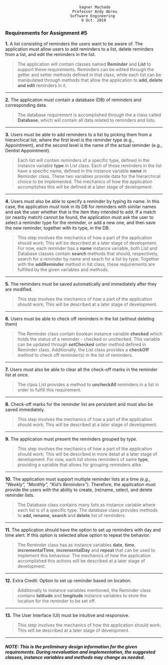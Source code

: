                                      Vagner Machado
                                  Professor Andy Abreu
                                 Software Engineering
                                      9 Oct. 2019

### Requirements for Assignment #5
**1.**  A list consisting of reminders the users want to be aware of. The application must allow users to add reminders to a list, delete reminders from a list, and edit the reminders in the list.
> The application will contain classes named **Reminder** and **List**  to support these requirements.  Reminders can be edited through the getter and setter methods defined in that class, while each list can be manipulated through methods that allow the application to **add, delete and edit** reminders in it.
___
**2.** The application must contain a database (DB) of reminders and corresponding data.
> The database requirement is accomplished through the a class called **Database**, which will contain all data related to reminders and lists.
___
**3.** Users must be able to add reminders to a list by picking them from a hierarchical list, where the first level is the reminder type (e.g., Appointment), and the second level is the name of the actual reminder (e.g., Dentist Appointment).
>Each list will contain reminders of a specific type, defined in the instance variable **type** in List class. Each of those reminders in the list have a specific name, defined in the instance variable **name** in Reminder class. These two variables provide data for the hierarchical choice to be implemented. The mechanics of how the application accomplishes this will be defined at a later stage of development.
___
**4.** Users must also be able to specify a reminder by typing its name. In this case, the application must look in its DB for reminders with similar names and ask the user whether that is the item they intended to add. If a match (or nearby match) cannot be found, the application must ask the user to select a reminder type for the reminder, or add a new one, and then save the new reminder, together with its type, in the DB.
>This step involves the mechanics of how a part of the application should work; This will be described at a later stage of development. For now, each reminder has a **name** instance variable, both List and Database classes contain **search** methods that should, respectively, search for a reminder by name and seach for a list by type. Together with the **addReminder** method in list class, these requirements are fulfilled by the given variables and methods.
___
**5.** The reminders must be saved automatically and immediately after they are modified.
>This step involves the mechanics of how a part of the application should work; This will be described at a later stage of development. 
___
**6.** Users must be able to check off reminders in the list (without deleting them)
> The Reminder class contain boolean instance variable **checked** which holds the status of a reminder - checked or unchecked. This variable can be updated through **setChecked** setter method defined in Reminder class. Additionally, the List class provides a **checkOff** method to check off reminder(s) in the list of reminders.
___
**7.** Users must also be able to clear all the check-off marks in the reminder list at once.
>The class List provides a method to **uncheckAll** reminders in a list in order to fulfill this requirement.
___
**8.** Check-off marks for the reminder list are persistent and must also be saved immediately.
>This step involves the mechanics of how a part of the application should work; This will be described at a later stage of development. 
___
**9.** The application must present the reminders grouped by type.
>This step involves the mechanics of how a part of the application should work; This will be described in more detail at a later stage of development. For now, each list stores reminders of same **type**, providing a variable that allows for grouping reminders alike. 
___
**10.** The application must support multiple reminder lists at a time *(e.g., “Weekly”, “Monthly”, “Kid’s Reminders”).* Therefore, the application must provide the users with the ability to create, (re)name, select, and delete reminder lists.
> The Database class contains many lists as instance variable where each list is of a specific type. The database class provides methods to **add, rename, search** and **delete** list of reminders. 
___
**11.** The application should have the option to set up reminders with day and time alert. If this option is selected allow option to repeat the behavior.
> The Reminder class has as instance variables **date**, **time**, **incrementalTime**, **incrementalDay** and **repeat** that can be used to implement this behaviour. The mechanics of how the application accomplished this actions will be described at a later stage of development.
___
**12.** Extra Credit: Option to set up reminder based on location.
>Additionally to instance variables mentioned, the Reminder class contains **latitude** and **longitude** instance variables to store the location for the reminder to be set off.
___
**13.** The User Interface (UI) must be intuitive and responsive.
>This step involves the mechanics of how the application should work; This will be described at a later stage of development. 
___

##### NOTE: This is the preliminary design information for the given requirements. During reevaluation and implementation, the suggested **classes, instance variables and methods** may change as needed.  

